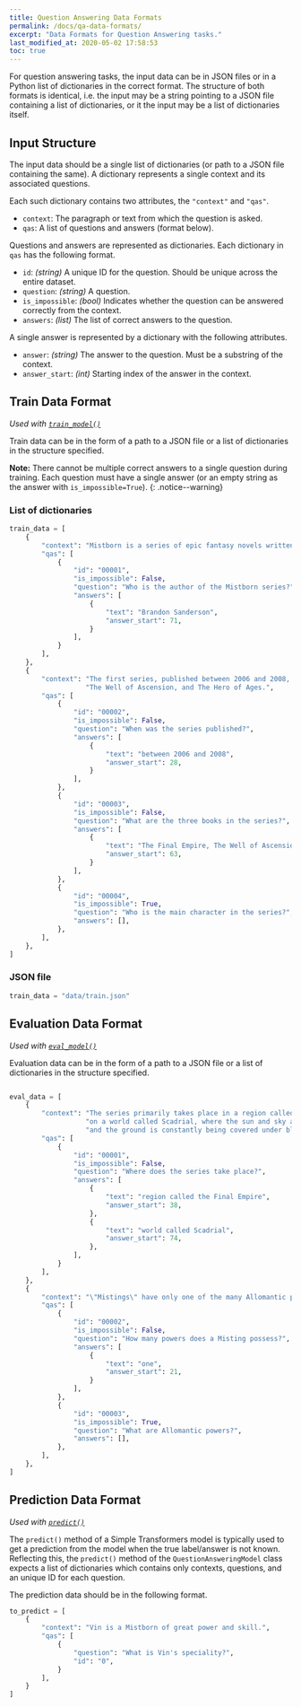 ```yaml
---
title: Question Answering Data Formats
permalink: /docs/qa-data-formats/
excerpt: "Data Formats for Question Answering tasks."
last_modified_at: 2020-05-02 17:58:53
toc: true
---
```


For question answering tasks, the input data can be in JSON files or in a Python list of dictionaries in the correct format.
The structure of both formats is identical, i.e. the input may be a string pointing to a JSON file containing a list of dictionaries, or it the input may be a list of dictionaries itself.


## Input Structure

The input data should be a single list of dictionaries (or path to a JSON file containing the same). A dictionary represents a single context and its associated questions.

Each such dictionary contains two attributes, the `"context"` and `"qas"`.
- `context`: The paragraph or text from which the question is asked.
- `qas`: A list of questions and answers (format below).

Questions and answers are represented as dictionaries. Each dictionary in `qas` has the following format.
- `id`: *(string)* A unique ID for the question. Should be unique across the entire dataset.
- `question`: *(string)* A question. 
- `is_impossible`: *(bool)* Indicates whether the question can be answered correctly from the context. 
- `answers`: *(list)* The list of correct answers to the question.

A single answer is represented by a dictionary with the following attributes.
- `answer`: *(string)* The answer to the question. Must be a substring of the context.
- `answer_start`: *(int)* Starting index of the answer in the context.


## Train Data Format

*Used with [`train_model()`](/docs/qa-model/#training-a-questionansweringmodel)*

Train data can be in the form of a path to a JSON file or a list of dictionaries in the structure specified.

**Note:** There cannot be multiple correct answers to a single question during training. Each question must have a single answer (or an empty string as the answer with `is_impossible=True`).
{: .notice--warning}


### List of dictionaries

```python
train_data = [
    {
        "context": "Mistborn is a series of epic fantasy novels written by American author Brandon Sanderson.",
        "qas": [
            {
                "id": "00001",
                "is_impossible": False,
                "question": "Who is the author of the Mistborn series?",
                "answers": [
                    {
                        "text": "Brandon Sanderson",
                        "answer_start": 71,
                    }
                ],
            }
        ],
    },
    {
        "context": "The first series, published between 2006 and 2008, consists of The Final Empire,"
                   "The Well of Ascension, and The Hero of Ages.",
        "qas": [
            {
                "id": "00002",
                "is_impossible": False,
                "question": "When was the series published?",
                "answers": [
                    {
                        "text": "between 2006 and 2008",
                        "answer_start": 28,
                    }
                ],
            },
            {
                "id": "00003",
                "is_impossible": False,
                "question": "What are the three books in the series?",
                "answers": [
                    {
                        "text": "The Final Empire, The Well of Ascension, and The Hero of Ages",
                        "answer_start": 63,
                    }
                ],
            },
            {
                "id": "00004",
                "is_impossible": True,
                "question": "Who is the main character in the series?",
                "answers": [],
            },
        ],
    },
]

```

### JSON file

```python
train_data = "data/train.json"
```


## Evaluation Data Format

*Used with [`eval_model()`](/docs/qa-model/#evaluating-a-questionansweringmodel)*

Evaluation data can be in the form of a path to a JSON file or a list of dictionaries in the structure specified.

```python

eval_data = [
    {
        "context": "The series primarily takes place in a region called the Final Empire "
                   "on a world called Scadrial, where the sun and sky are red, vegetation is brown, "
                   "and the ground is constantly being covered under black volcanic ashfalls.",
        "qas": [
            {
                "id": "00001",
                "is_impossible": False,
                "question": "Where does the series take place?",
                "answers": [
                    {
                        "text": "region called the Final Empire",
                        "answer_start": 38,
                    },
                    {
                        "text": "world called Scadrial",
                        "answer_start": 74,
                    },
                ],
            }
        ],
    },
    {
        "context": "\"Mistings\" have only one of the many Allomantic powers, while \"Mistborns\" have all the powers.",
        "qas": [
            {
                "id": "00002",
                "is_impossible": False,
                "question": "How many powers does a Misting possess?",
                "answers": [
                    {
                        "text": "one",
                        "answer_start": 21,
                    }
                ],
            },
            {
                "id": "00003",
                "is_impossible": True,
                "question": "What are Allomantic powers?",
                "answers": [],
            },
        ],
    },
]

```


## Prediction Data Format

*Used with [`predict()`](/docs/qa-model/#making-predictions-with-a-questionansweringmodel)*

The `predict()` method of a Simple Transformers model is typically used to get a prediction from the model when the true label/answer is not known. Reflecting this, the `predict()` method of the `QuestionAnsweringModel` class expects a list of dictionaries which contains only contexts, questions, and an unique ID for each question.

The prediction data should be in the following format.

```python
to_predict = [
    {
        "context": "Vin is a Mistborn of great power and skill.",
        "qas": [
            {
                "question": "What is Vin's speciality?",
                "id": "0",
            }
        ],
    }
]

```